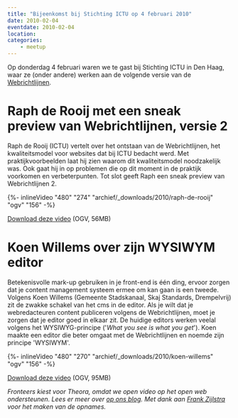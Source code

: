 ```yaml
---
title: "Bijeenkomst bij Stichting ICTU op 4 februari 2010"
date: 2010-02-04
eventdate: 2010-02-04
location: 
categories: 
    - meetup
---
```

Op donderdag 4 februari waren we te gast bij Stichting ICTU in Den Haag, waar ze (onder andere) werken aan de volgende versie van de [Webrichtlijnen](http://webrichtlijnen.nl/).

# Raph de Rooij met een sneak preview van Webrichtlijnen, versie 2

Raph de Rooij (ICTU) vertelt over het ontstaan van de Webrichtlijnen, het kwaliteitsmodel voor websites dat bij ICTU bedacht werd. Met praktijkvoorbeelden laat hij zien waarom dit kwaliteitsmodel noodzakelijk was. Ook gaat hij in op problemen die op dit moment in de praktijk voorkomen en verbeterpunten. Tot slot geeft Raph een sneak preview van Webrichtlijnen 2.

{%- inlineVideo "480" "274" "archief/_downloads/2010/raph-de-rooij" "ogv" "156" -%} 

[Download deze video](/_downloads/2010/raph-de-rooij.ogv) (OGV, 56MB)

# Koen Willems over zijn WYSIWYM editor

Betekenisvolle mark-up gebruiken in je front-end is één ding, ervoor zorgen dat je content management systeem ermee om kan gaan is een tweede. Volgens Koen Willems (Gemeente Stadskanaal, Skaj Standards, Drempelvrij) zit de zwakke schakel van het cms in de editor. Als je wilt dat je webredacteuren content publiceren volgens de Webrichtlijnen, moet je zorgen dat je editor goed in elkaar zit. De huidige editors werken veelal volgens het WYSIWYG-principe ('_What you see is what you get_'). Koen maakte een editor die beter omgaat met de Webrichtlijnen en noemde zijn principe 'WYSIWYM'.

{%- inlineVideo "480" "270" "archief/_downloads/2010/koen-willems" "ogv" "156" -%} 

[Download deze video](/_downloads/2010/koen-willems.ogv) (OGV, 95MB)

_Fronteers kiest voor Theora, omdat we open video op het open web ondersteunen. Lees er meer over [op ons blog](/blog/2010/01/congres-videos-keuze-voor-theora). Met dank aan [Frank Zijlstra](https://twitter.com/fzijlstra) voor het maken van de opnames._
